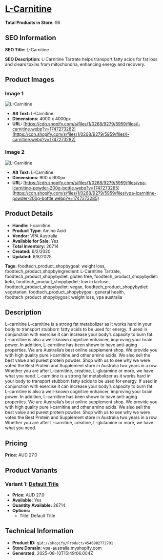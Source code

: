 # [L-Carnitine](https://vpa-australia.myshopify.com/products/l-carnitine)

**Total Products in Store:** 96

## SEO Information

**SEO Title:** L-Carnitine

**SEO Description:** L-Carnitine Tartrate helps transport fatty acids for fat loss and clears toxins from mitochondria, enhancing energy and recovery.

## Product Images

### Image 1
![L-Carnitine](https://cdn.shopify.com/s/files/1/0268/9279/5959/files/l-carnitine.webp?v=1747273282)

- **Alt Text:** L-Carnitine
- **Dimensions:** 4000 x 4000px
- **URL:** [https://cdn.shopify.com/s/files/1/0268/9279/5959/files/l-carnitine.webp?v=1747273282](https://cdn.shopify.com/s/files/1/0268/9279/5959/files/l-carnitine.webp?v=1747273282)

### Image 2
![L-Carnitine](https://cdn.shopify.com/s/files/1/0268/9279/5959/files/vpa-lcarnitine-powder-200g-bottle.webp?v=1747273285)

- **Alt Text:** L-Carnitine
- **Dimensions:** 900 x 900px
- **URL:** [https://cdn.shopify.com/s/files/1/0268/9279/5959/files/vpa-lcarnitine-powder-200g-bottle.webp?v=1747273285](https://cdn.shopify.com/s/files/1/0268/9279/5959/files/vpa-lcarnitine-powder-200g-bottle.webp?v=1747273285)

## Product Details

- **Handle:** l-carnitine
- **Product Type:** Amino Acid
- **Vendor:** VPA Australia
- **Available for Sale:** Yes
- **Total Inventory:** 26714
- **Created:** 6/2/2020
- **Updated:** 8/8/2025

**Tags:** foodtech_product_shopbygoal: weight loss, foodtech_product_shopbyingredient: L-Carnitine Tartrate, foodtech_product_shopybydiet: gluten free, foodtech_product_shopybydiet: keto, foodtech_product_shopybydiet: low in lactose, foodtech_product_shopybydiet: vegan, foodtech_product_shopybydiet: vegetarian, foodtech_product_shopybygoal: general health, foodtech_product_shopybygoal: weight loss, vpa australia

## Description

L-carnitine L-carnitine is a strong fat metabolizer as it works hard in your body to transport stubborn fatty acids to be used for energy. If used in conjunction with exercise it can increase your body’s capacity to burn fat. L-carnitine is also a well-known cognitive enhancer, improving your brain power. In addition, L-carnitine has been shown to have anti-aging properties. We are Australia’s best online supplement shop. We provide you with high quality pure l-carnitine and other amino acids. We also sell the best value and purest protein powder. Shop with us to see why we were voted the Best Protein and Supplement store in Australia two years in a row. Whether you are after L-carnitine, creatine, L-glutamine or more, we have what you need. L-carnitine is a strong fat metabolizer as it works hard in your body to transport stubborn fatty acids to be used for energy. If used in conjunction with exercise it can increase your body’s capacity to burn fat. L-carnitine is also a well-known cognitive enhancer, improving your brain power. In addition, L-carnitine has been shown to have anti-aging properties. We are Australia’s best online supplement shop. We provide you with high quality pure l-carnitine and other amino acids. We also sell the best value and purest protein powder. Shop with us to see why we were voted the Best Protein and Supplement store in Australia two years in a row. Whether you are after L-carnitine, creatine, L-glutamine or more, we have what you need.

## Pricing

**Price:** AUD 27.0

## Product Variants

### Variant 1: [Default Title](https://vpa-australia.myshopify.com/products/l-carnitine)

- **Price:** AUD 27.0
- **Available:** Yes
- **Quantity Available:** 26714
- **Options:**
  - Title: Default Title

## Technical Information

- **Product ID:** `gid://shopify/Product/4546982772791`
- **Store Domain:** vpa-australia.myshopify.com
- **Generated:** 2025-08-10T15:49:06.004Z

